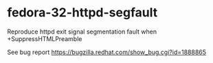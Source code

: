 # fedora-32-httpd-segfault
Reproduce httpd exit signal segmentation fault when +SuppressHTMLPreamble

See bug report https://bugzilla.redhat.com/show_bug.cgi?id=1888865

